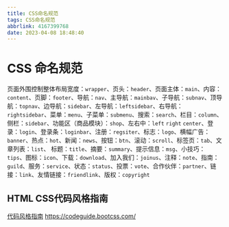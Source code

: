 ```yaml
---
title: CSS命名规范
tags: CSS命名规范
abbrlink: 4167399768
date: 2023-04-08 18:48:40
---
```

# CSS 命名规范

页面外围控制整体布局宽度：`wrapper`、页头：`header`、页面主体：`main`、内容：`content`、页脚：`footer`、导航：`nav`、主导航：`mainbav`、子导航：`subnav`、顶导航：`topnav`、边导航：`sidebar`、左导航：`leftsidebar`、右导航：`rightsidebar`、菜单：`menu`、子菜单：`submenu`、搜索：`search`、栏目：`column`、侧栏：`sidebar`、功能区（商品模块）：`shop`、左右中：`left` `right` `center`、登录：`login`、登录条：`loginbar`、注册：`regsiter`、标志：`logo`、横幅广告：`banner`、热点：`hot`、新闻：`news`、按钮：`btn`、滚动：`scroll`、标签页：`tab`、文章列表：`list`、 标题：`title`、摘要：`summary`、提示信息：`msg`、小技巧：`tips`、图标：`icon`、下载：`download`、加入我们：`joinus`、注释：`note`、指南：`guild`、服务：`service`、状态：`status`、投票：`vote`、合作伙伴：`partner`、链接：`link`、友情链接：`friendlink`、版权：`copyright`

## HTML CSS代码风格指南
[代码风格指南](https://codeguide.bootcss.com/)
https://codeguide.bootcss.com/